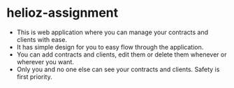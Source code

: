 # helioz-assignment
* This is web application where you can manage your contracts and clients with ease.
* It has simple design for you to easy flow through the application.
* You can add contracts and clients, edit them or delete them whenever or wherever you want.
* Only you and no one else can see your contracts and clients. Safety is first priority.
